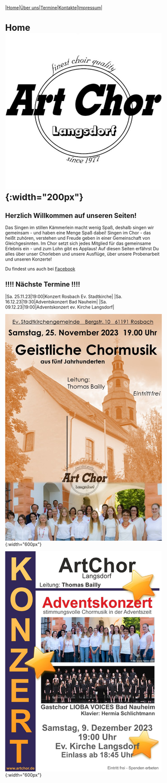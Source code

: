 |[Home](index.md)|[Über uns](ueber_uns.md)|[Termine](termine.md)|[Kontakte](kontakte.md)|[Impressum](impressum.md)|

# Home ![Logo](img/artchorlogo.jpg){:width="200px"}

## Herzlich Willkommen auf unseren Seiten!

Das Singen im stillen Kämmerlein macht wenig Spaß, deshalb singen wir gemeinsam - und haben eine Menge Spaß dabei! Singen im Chor - das heißt zuhören, verstehen und Freude geben in einer Gemeinschaft von Gleichgesinnten. Im Chor setzt sich jedes Mitglied für das gemeinsame Erlebnis ein - und zum Lohn gibt es Applaus!
Auf diesen Seiten erfährst Du alles über unser Chorleben und unsere Ausflüge, über unsere Probenarbeit und unseren Konzerte!

Du findest uns auch bei [Facebook](https://facebook.com/ArtChorLangsdorf/)

## !!!!  Nächste Termine  !!!! 

|Sa. 25.11.23|19:00|Konzert Rosbach Ev. Stadtkirche|
|Sa. 16.12.23|19:30|Adventskonzert Bad Nauheim|
|Sa. 09.12.23|19:00|Adventskonzert ev. Kirche Langsdorf|

![Konzert1](img/konzertrosbach23.jpg){:width="600px"}

![Konzert2](img/adventskonzert23.jpg){:width="600px"}
